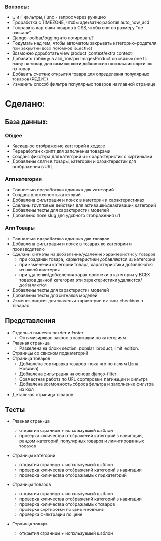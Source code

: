 ### Вопросы:
* Q и F фильтры, Func - запрос через функцию
* Проработка с TIMEZONE, чтобы адекватно работал  auto_now_add
* Поправить карточки товаров в CSS, чтобы они по размеру "не плясали"
* Django-toolbar/logging что логировать?
* Подумать над тем, чтобы автоматом закрывать категорию-родителя при закрытии всех потомков(is_active)
* Возможно доработать view product (context/extra context)
* Добавить таблицу в апп_товары ImagesProduct со связью one to many на товар, 
для возможности добавления нескольких картинок на товар
* Добавить счетчик открытия товара для определения популярных товаров (РЕДИС)
* Изменить способ фильтра популярных товаров на главной странице

# Сделано:

## База данных:

### Общее
* Каскадное отображение категорий в хедере
* Переработан скрипт для заполнения товарами
* Создана фикстура для категорий и их характеристик с картинками
* Добавлены слаги в товары, категории и характеристик для отображения в URL
    
### Апп категории
* Полностью проработана админка для категорий.
* Создана вложенность категорий
* Добавлена фильтрация и поиск в категории и характеристиках
* Сделаны групповые действия для активации\деактивации категорий
* Добавлены тесты для характеристик моделей
* Добавлено поле slug для удобного отображения url

### Апп Товары
* Полностью проработана админка для товаров.
* Добавлена фильтрация и поиск в товарах по категории и производителю
* Сделаны сигналы на добавление/удаление характеристик у товаров
  - при создании товара, характеристики добавляются из категории
  - при изменении категории товара, характеристики добавляются из новой категории
  - при удалении/добавлении характеристики в категории 
  у ВСЕХ товаров данной категории эти характеристики удаляются/добавляются
* Добавлены тесты для характеристик моделей
* Добавлены тесты для сигналов моделей
* Изменен виджет для значения характеристик типа checkbox в товарах

## Представления
* Отдельно вынесен header и footer
  + Оптимизирован запрос в навигации по категориям
* Главная страница
  + Разделена на блоки section, popular_product, limit_edition.
* Страницы со списком подкатегорий
* Страница товаров
  + Добавлена сортировка товаров (пока что по полям Цена, Новизна)
  + Добавлена фильтрация на основе django-filter
  + Совместная работа по URL сортировки, пагинации и фильтра
  + Добавлена возможность сброса фильтра и заполнение фильтра из юрл
* Детальная страница товаров

## Тесты
* Главная страница
  + открытия страницы + используемый шаблон
  + проверка количества отображений категорий в навигации, рандом-категорий, 
  популярных товаров и лимитированных товаров
  
* Страницы категории
  + открытия страницы + используемый шаблон
  + проверка количества отображений категорий в навигации
  + проверка количества отображаемых подкатегорий

* Страницы товаров
  + открытия страницы + используемый шаблон
  + проверка количества отображений категорий в навигации
  + проверка количества отображаемых товаров
  + проверка сортировки по цене и новизне
  + проверка фильтрации по цене
* Страница товара
  + открытия страницы + используемый шаблон